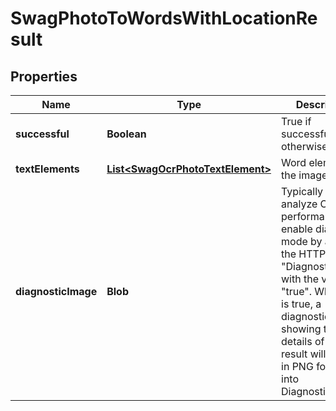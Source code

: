 
# SwagPhotoToWordsWithLocationResult

## Properties
Name | Type | Description | Notes
------------ | ------------- | ------------- | -------------
**successful** | **Boolean** | True if successful, false otherwise |  [optional]
**textElements** | [**List&lt;SwagOcrPhotoTextElement&gt;**](SwagOcrPhotoTextElement.md) | Word elements in the image |  [optional]
**diagnosticImage** | **Blob** | Typically null.  To analyze OCR performance, enable diagnostic mode by adding the HTTP header &quot;DiagnosticMode&quot; with the value &quot;true&quot;.  When this is true, a diagnostic image showing the details of the OCR result will be set in PNG format into DiagnosticImage. |  [optional]



